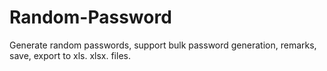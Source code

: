 # Random-Password
Generate random passwords, support bulk password generation, remarks, save, export to xls. xlsx. files.
